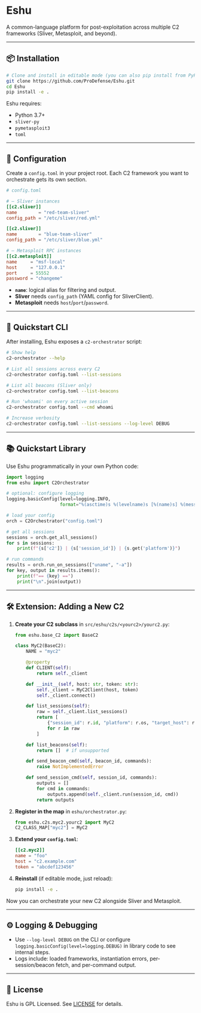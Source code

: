 # Eshu

A common-language platform for post-exploitation across multiple C2 frameworks (Sliver, Metasploit, and beyond).

---

## 📦 Installation

```bash
# Clone and install in editable mode (you can also pip install from PyPI once published)
git clone https://github.com/ProDefense/Eshu.git
cd Eshu
pip install -e .
````

Eshu requires:

* Python 3.7+
* `sliver-py`
* `pymetasploit3`
* `toml`

---

## 🔧 Configuration

Create a `config.toml` in your project root. Each C2 framework you want to orchestrate gets its own section.

```toml
# config.toml

# — Sliver instances
[[c2.sliver]]
name        = "red-team-sliver"
config_path = "/etc/sliver/red.yml"

[[c2.sliver]]
name        = "blue-team-sliver"
config_path = "/etc/sliver/blue.yml"

# — Metasploit RPC instances
[[c2.metasploit]]
name     = "msf-local"
host     = "127.0.0.1"
port     = 55552
password = "changeme"
```

* **`name`**: logical alias for filtering and output.
* **Sliver** needs `config_path` (YAML config for SliverClient).
* **Metasploit** needs `host`/`port`/`password`.

---

## 🚀 Quickstart CLI

After installing, Eshu exposes a `c2-orchestrator` script:

```bash
# Show help
c2-orchestrator --help

# List all sessions across every C2
c2-orchestrator config.toml --list-sessions

# List all beacons (Sliver only)
c2-orchestrator config.toml --list-beacons

# Run 'whoami' on every active session
c2-orchestrator config.toml --cmd whoami

# Increase verbosity
c2-orchestrator config.toml --list-sessions --log-level DEBUG
```

---

## 📚 Quickstart Library

Use Eshu programmatically in your own Python code:

```python
import logging
from eshu import C2Orchestrator

# optional: configure logging
logging.basicConfig(level=logging.INFO,
                    format="%(asctime)s %(levelname)s [%(name)s] %(message)s")

# load your config
orch = C2Orchestrator("config.toml")

# get all sessions
sessions = orch.get_all_sessions()
for s in sessions:
    print(f"{s['c2']} | {s['session_id']} | {s.get('platform')}")

# run commands
results = orch.run_on_sessions(["uname", "-a"])
for key, output in results.items():
    print(f"== {key} ==")
    print("\n".join(output))
```

---

## 🛠️ Extension: Adding a New C2

1. **Create your C2 subclass** in `src/eshu/c2s/<yourc2>/yourc2.py`:

   ```python
   from eshu.base_C2 import BaseC2

   class MyC2(BaseC2):
       NAME = "myc2"

       @property
       def CLIENT(self):
           return self._client

       def __init__(self, host: str, token: str):
           self._client = MyC2Client(host, token)
           self._client.connect()

       def list_sessions(self):
           raw = self._client.list_sessions()
           return [
               {"session_id": r.id, "platform": r.os, "target_host": r.host}
               for r in raw
           ]

       def list_beacons(self):
           return []  # if unsupported

       def send_beacon_cmd(self, beacon_id, commands):
           raise NotImplementedError

       def send_session_cmd(self, session_id, commands):
           outputs = []
           for cmd in commands:
               outputs.append(self._client.run(session_id, cmd))
           return outputs
   ```

2. **Register in the map** in `eshu/orchestrator.py`:

   ```python
   from eshu.c2s.myc2.yourc2 import MyC2
   C2_CLASS_MAP["myc2"] = MyC2
   ```

3. **Extend your `config.toml`**:

   ```toml
   [[c2.myc2]]
   name = "foo"
   host = "c2.example.com"
   token = "abcdef123456"
   ```

4. **Reinstall** (if editable mode, just reload):

   ```bash
   pip install -e .
   ```

Now you can orchestrate your new C2 alongside Sliver and Metasploit.

---

## ⚙️ Logging & Debugging

* Use `--log-level DEBUG` on the CLI or configure `logging.basicConfig(level=logging.DEBUG)` in library code to see internal steps.
* Logs include: loaded frameworks, instantiation errors, per-session/beacon fetch, and per-command output.

---

## 📄 License

Eshu is GPL Licensed. See [LICENSE](LICENSE) for details.
